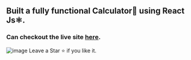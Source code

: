 <div><h2>Built a fully functional Calculator🧮 using React Js⚛️.</h2> </div>
<h3>Can checkout the live site <a href="https://reactcalculator-moresahil7.netlify.app/">here</a>.</h3>



![image](https://user-images.githubusercontent.com/82169025/128450180-4179be2b-c4bc-480a-a1e0-63b8fdc61a4f.png)
Leave a Star <a href="https://github.com/moresahil7/React-Calculator/" style="text-decoration:none">⭐</a> if you like it.
